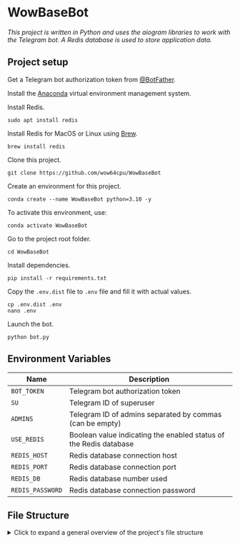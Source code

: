 # WowBaseBot

_This project is written in Python and uses the aiogram libraries to work with the Telegram bot. A Redis database is used to store application data._

## Project setup

Get a Telegram bot authorization token from [@BotFather](https://t.me/BotFather).

Install the [Anaconda](https://www.anaconda.com/download) virtual environment management system.

Install Redis.

```shell
sudo apt install redis
```

Install Redis for MacOS or Linux using [Brew](https://brew.sh/).

```shell
brew install redis
```

Clone this project.

```shell
git clone https://github.com/wow64cpu/WowBaseBot
```

Create an environment for this project.

```shell
conda create --name WowBaseBot python=3.10 -y
```

To activate this environment, use:

```shell
conda activate WowBaseBot
```

Go to the project root folder.

```shell
cd WowBaseBot
```

Install dependencies.

```shell
pip install -r requirements.txt
```

Copy the `.env.dist` file to `.env` file and fill it with actual values.

```shell
cp .env.dist .env
nano .env
```

Launch the bot.

```shell
python bot.py
```

## Environment Variables

| Name             | Description                                                       |
|------------------|-------------------------------------------------------------------|
| `BOT_TOKEN`      | Telegram bot authorization token                                  |
| `SU`             | Telegram ID of superuser                                          |
| `ADMINS`         | Telegram ID of admins separated by commas (can be empty)          |
| `USE_REDIS`      | Boolean value indicating the enabled status of the Redis database |
| `REDIS_HOST`     | Redis database connection host                                    |
| `REDIS_PORT`     | Redis database connection port                                    |
| `REDIS_DB`       | Redis database number used                                        |
| `REDIS_PASSWORD` | Redis database connection password                                |

## File Structure

<details>
    <summary>Click to expand a general overview of the project's file structure</summary>

```shell
WowBaseBot/ # Папка проекта
├── tgbot/ # Основной код
│ ├── filters/ # Основные фильтры для роутера
│ │ ├── __init__.py
│ │ ├── admin.py # Фильтр админов
│ │ └── su.ext # Фильтр супер-пользователей
│ │
│ ├── handlers/ # Основные хэндлеры
│ │ ├── admin/ # Хэндлеры админов
│ │ │ ├── __init__.py
│ │ │ ├── actions.py # Инициализация роутера действий
│ │ │ ├── admin.py # Инициализация админских роутеров
│ │ │ ├── main_menu.py # Инициализация роутера и хэндлеров главного меню
│ │ │ ├── misc.py # Инициализация различных других роутеров и хэндлеров
│ │ │ └── utils.py # Вспомогательный код
│ │ │
│ │ ├── su/ # Хэндлеры супер-пользователей
│ │ │ ├── admins/ # Хэндлеры управления админами
│ │ │ │ ├── __init__.py
│ │ │ │ ├── add.py # Инициализация роутера и хэндлеров приглашения админа
│ │ │ │ ├── admins.py # Инициализация общего роутера и остальных хэндлеров управления админами
│ │ │ │ └── remove.py # Инициализация роутера и хэндлеров удаления админа
│ │ │ │
│ │ │ ├── __init__.py
│ │ │ ├── main_menu.py # Инициализация роутера и хэндлеров главного меню
│ │ │ ├── su.py # Инициализация роутеров супер-пользователей
│ │ │ └── utils.py # Вспомогательный код
│ │ │
│ │ ├── user/ # Хэндлеры обычных пользователей
│ │ │ ├── __init__.py
│ │ │ ├── deep_links.py # Инициализация роутера и хэндлеров диплинков
│ │ │ ├── main_menu.py # Инициализация роутера и хэндлеров главного меню
│ │ │ ├── user.py # Инициализация роутеров обычных пользователей
│ │ │ └── utils.py # Вспомогательный код
│ │ │
│ │ ├── __init__.py
│ │ ├── base.py # Инициализация общего роутера и хэндлеров
│ │ └── form.py # Инициализация хэндлеров для форм
│ │
│ ├── keyboards/ # Разметка кнопок 
│ │ ├── menu/ # Разметка кнопок меню
│ │ │ ├── admins/ # Меню админов
│ │ │ │ ├── __init__.py
│ │ │ │ └── admins.py # Общая разметка меню админов
│ │ │ │
│ │ │ ├── __init__.py
│ │ │ ├── buttons.py # Конструкторы кнопок
│ │ │ └── main.py # Общая разметка меню
│ │ │
│ │ ├── __init__.py
│ │ └── form.py # Конструкторы меню для форм 
│ │
│ ├── middlewares/ # Код для промежуточного ПО aiogram
│ │ ├── __init__.py
│ │ └── config.py # Классы для встраивания промежуточного ПО конфига и диспетчера
│ │
│ ├── misc/ # Различный вспомогательный код
│ │ ├── forms/ # Код для форм
│ │ │ ├── inputs/ # Код для инпутов
│ │ │ │ ├── validators/ # Код для валидаторов
│ │ │ │ │ ├── __init__.py
│ │ │ │ │ └── validator.py # Модель валидатора и функции-конструкторы базовых валидаторов
│ │ │ │ │
│ │ │ │ ├── __init__.py
│ │ │ │ └── input.py # Модель инпута и функции-конструкторы базовых инпутов
│ │ │ │
│ │ │ ├── __init__.py
│ │ │ └── form.py # Модель формы и различных её составных частей и общие функции-конструкторы форм
│ │ │
│ │ ├── states/ # Код для стейт-машин
│ │ │ ├── __init__.py
│ │ │ └── states.py # Стейт-машины форм и навигатора
│ │ │
│ │ ├── storage/ # Код для работы с БД
│ │ │ ├── __init__.py
│ │ │ ├── storage.py # Код для инициализации БД и организации удобного доступа к остальным объектам для работы с БД
│ │ │ ├── storage_admins.py # Код для работы с админами
│ │ │ ├── storage_common.py # Базовый код для работы с данными
│ │ │ ├── storage_data_transfer_gateway.py # Код для работы с шлюзом передачи данных
│ │ │ ├── storage_deep_links.py # Код для работы с диплинками
│ │ │ ├── storage_forms.py # Код для работы с формами
│ │ │ ├── storage_mapper.py # Код для работы с какой-то штукой типа линковки
│ │ │ ├── storage_scheduler.py # Код для работы с планировщиков задач
│ │ │ ├── storage_su.py # Код для работы с супер-пользователями
│ │ │ └── storage_users.py # Код для работы с пользователями
│ │ │
│ │ ├── strings/ # Код для строк
│ │ │ ├── menu/ # Строки меню
│ │ │ │ ├── __init__.py
│ │ │ │ ├── admins_menu.py # Строки меню админа
│ │ │ │ ├── su_main_menu.py # Строки меню супер-пользователя
│ │ │ │ └── user_main_menu.py # Строки меню обычного пользователя
│ │ │ │
│ │ │ ├── __init__.py
│ │ │ ├── actions.py # Строки общих действий
│ │ │ ├── base.py # Общие базовые строки
│ │ │ ├── debug.py
│ │ │ ├── escape.py
│ │ │ └── strings.py # Объект для доступа
│ │ │
│ │ ├── __init__.py
│ │ ├── actions.py # Модели действий навигации и форм
│ │ ├── base.py # Базовая модель компонента системы
│ │ ├── regex.py # Объект с различными регулярками
│ │ ├── singleton.py # Модель синглтона
│ │ └── utils.py # Общий вспомогательный код
│ │
│ ├── models/ # Модели различных компонентов системы
│ │ ├── __init__.py
│ │ ├── actions.py # Модель и функция-конструктор действия отправки сообщения
│ │ ├── data_transfer_gateway.py # Модель и функция-конструктор шлюза передачи данных
│ │ ├── mapper.py # Модель и функция-конструктор какой-то штуки типа линковки
│ │ ├── meta_data.py # Модель и функция-конструктор мета-данных сообщения
│ │ ├── scheduler.py # Модели и функции-конструкторы для планирования задач
│ │ ├── support.py # Модель и функция-конструктор поддержки
│ │ └── user.py # Модель и функция-конструктор пользователя
│ │
│ ├── navigator/ # Код навигатора между экранами (экран - это по сути просто сообщение)
│ │ ├── __init__.py
│ │ └── screens.py # Модель и словарь экранов
│ │
│ ├── services/ # Код различных сервисов
│ │ ├── __init__.py
│ │ └── broadcaster.py # Функции рассылки сообщений
│ │
│ ├── __init__.py # Инициализация пакета
│ ├── bootstrap.py # Инициализация различных компонентов
│ └── config.py # Модели конфигов
│
├── .env.dist # Пример главного конфига
├── .gitignore # Описание того, что не включено в репозиторий
├── bot.example.service # Пример службы для запуска бота в качестве демона
├── bot.py # Точка входа для запуска бота
├── README.MD # Описание проекта
└── requirements.txt # Зависимости Python
```
</details>

